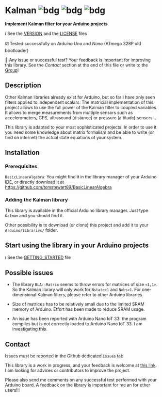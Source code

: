 # Kalman ![bdg](https://img.shields.io/github/license/rfetick/Kalman) ![bdg](https://img.shields.io/github/v/tag/rfetick/Kalman) ![bdg](https://img.shields.io/github/v/release/rfetick/Kalman)
**Implement Kalman filter for your Arduino projects**

:information_source: See the [VERSION](VERSION.md) and the [LICENSE](LICENSE) files

:ballot_box_with_check: Tested successfully on _Arduino Uno_ and _Nano_ (ATmega 328P old bootloader) 

:arrows_counterclockwise: Any issue or successful test? Your feedback is important for improving this library. See the _Contact_ section at the end of this file or write to the [Group](https://groups.google.com/forum/#!forum/kalman-for-arduino)!

## Description

Other Kalman libraries already exist for Arduino, but so far I have only seen filters applied to independent scalars. The matricial implementation of this project allows to use the full power of the Kalman filter to coupled variables. It allows to merge measurements from multiple sensors such as accelerometers, GPS, ultrasound (distance) or pressure (altitude) sensors...

This library is adapted to your most sophisticated projects. In order to use it you need some knowledge about matrix formalism and be able to write (or find on internet) the actual state equations of your system.

## Installation

### Prerequisites

`BasicLinearAlgebra`: You might find it in the library manager of your Arduino IDE, or directly download it at https://github.com/tomstewart89/BasicLinearAlgebra

### Adding the Kalman library

This library is available in the official Arduino library manager. Just type `Kalman` and you should find it.

Other possibility is to download (or clone) this project and add it to your `Arduino/libraries/` folder.

## Start using the library in your Arduino projects

:information_source: See the [GETTING_STARTED](GETTING_STARTED.md) file

## Possible issues

* The library `BLA::Matrix` seems to throw errors for matrices of size `<1,1>`. So the Kalman library will only work for `Nstate>1` and `Nobs>1`. For one-dimensional Kalman filters, please refer to other Arduino libraries.

* Size of matrices has to be relatively small due to the limited SRAM memory of Arduino. Effort has been made to reduce SRAM usage.

* An issue has been reported with Arduino Nano IoT 33: the program compiles but is not correctly loaded to Arduino Nano IoT 33. I am investigating this.

## Contact

Issues must be reported in the Github dedicated `Issues` tab.

This library is a work in progress, and your feedback is welcome at [this link](https://groups.google.com/forum/#!forum/kalman-for-arduino). I am looking for advices or contributors to improve the project.

Please also send me comments on any successful test performed with your Arduino board. A feedback on the library is important for me an for other users!!!
